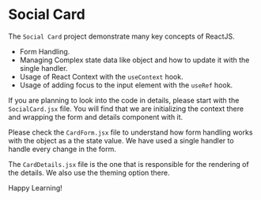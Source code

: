 # Social Card
The `Social Card` project demonstrate many key concepts of ReactJS.

- Form Handling.
- Managing Complex state data like object and how to update it with the single handler.
- Usage of React Context with the `useContext` hook.
- Usage of adding focus to the input element with the `useRef` hook.

If you are planning to look into the code in details, please start with the `SocialCard.jsx` file. You will find that we are initializing the context there and wrapping the form and details component with it.

Please check the `CardForm.jsx` file to understand how form handling works with the object
as a the state value. We have used a single handler to handle every change in the form.

The `CardDetails.jsx` file is the one that is responsible for the rendering of the details. We also use the theming option there.

Happy Learning!
